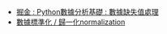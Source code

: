 + [掘金 : Python數據分析基礎 : 數據缺失值處理](https://juejin.im/post/5b5c4e6c6fb9a04f90791e0c)
+ [數據標準化 / 歸一化normalization](https://blog.csdn.net/pipisorry/article/details/52247379)

